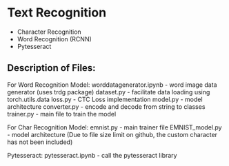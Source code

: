 # Text Recognition 
- Character Recognition
- Word Recognition (RCNN)
- Pytesseract

## Description of Files:

For Word Recognition Model:
worddatagenerator.ipynb - word image data generator (uses trdg package)
dataset.py - facilitate data loading using torch.utils.data
loss.py - CTC Loss implementation
model.py - model architecture 
converter.py - encode and decode from string to classes
trainer.py - main file to train the model

For Char Recognition Model:
emnist.py - main trainer file
EMNIST_model.py - model architecture
(Due to file size limit on github, the custom character has not been included) 

Pytesseract:
pytesseract.ipynb - call the pytesseract library
